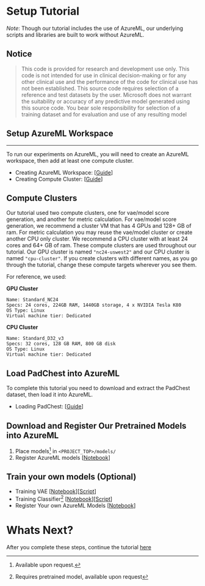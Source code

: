 # Setup Tutorial

_Note_: Though our tutorial includes the use of AzureML, our underlying scripts and libraries are built to work without AzureML.

## Notice
> This code is provided for research and development use only. This code is not intended for use in clinical decision-making or for any other clinical use and the performance of the code for clinical use has not been established. This source code requires selection of a reference and test datasets by the user. Microsoft does not warrant the suitability or accuracy of any predictive model generated using this source code. You bear sole responsibility for selection of a training dataset and for evaluation and use of any resulting model

## Setup AzureML Workspace
---
To run our experiments on AzureML, you will need to create an AzureML workspace, then add at least one compute cluster.
- Creating AzureML Workspace: [[Guide](https://docs.microsoft.com/en-us/azure/machine-learning/quickstart-create-resources#create-the-workspace)]
- Creating Compute Cluster: [[Guide](https://docs.microsoft.com/en-us/azure/machine-learning/how-to-create-attach-compute-cluster)]

## Compute Clusters
Our tutorial used two compute clusters, one for vae/model score generation, and another for metric calculation.
For vae/model score generation, we recommend a cluster VM that has 4 GPUs and 128+ GB of ram.
For metric calculation you may reuse the vae/model cluster or create another CPU only cluster. We recommend a CPU cluster with at least 24 cores and 64+ GB of ram.
These compute clusters are used throughout our tutorial.  Our GPU cluster is named `"nc24-uswest2"` and our CPU cluster is named `"cpu-cluster"`.  If you create clusters with different names, as you go through the tutorial, change these compute targets wherever you see them.

For reference, we used:

**GPU Cluster**
```
Name: Standard_NC24
Specs: 24 cores, 224GB RAM, 1440GB storage, 4 x NVIDIA Tesla K80
OS Type: Linux
Virtual machine tier: Dedicated
```

**CPU Cluster**

```
Name: Standard_D32_v3
Specs: 32 cores, 128 GB RAM, 800 GB disk
OS Type: Linux
Virtual machine tier: Dedicated
```

## Load PadChest into AzureML
To complete this tutorial you need to download and extract the PadChest dataset, then load it into AzureML.  
 - Loading PadChest: [[Guide](https://github.com/microsoft/Medical-Imaging-AI-RSNA-2021-Demo/tree/main/1.Load%20Data)]

## Download and Register Our Pretrained Models into AzureML

1. Place models[^1] in `<PROJECT_TOP>/models/`
2. Register AzureML models [[Notebook](./register_azureml_models.ipynb)]


[^1]: Available upon request.
## Train your own models (Optional)

 - Training VAE [[Notebook](./train_vae.ipynb)][[Script](../../src/scripts/vae/train.py)]
 - Training Classifier[^2] [[Notebook](./train_model.ipynb)][[Script](../../src/scripts/finetune/train.py)]
 - Register Your own AzureML Models [[Notebook](./register_azureml_models.ipynb)]

[^2]: Requires pretrained model, available upon request
# Whats Next?

After you complete these steps, continue the tutorial [here](../calculate_drift/README.md)


